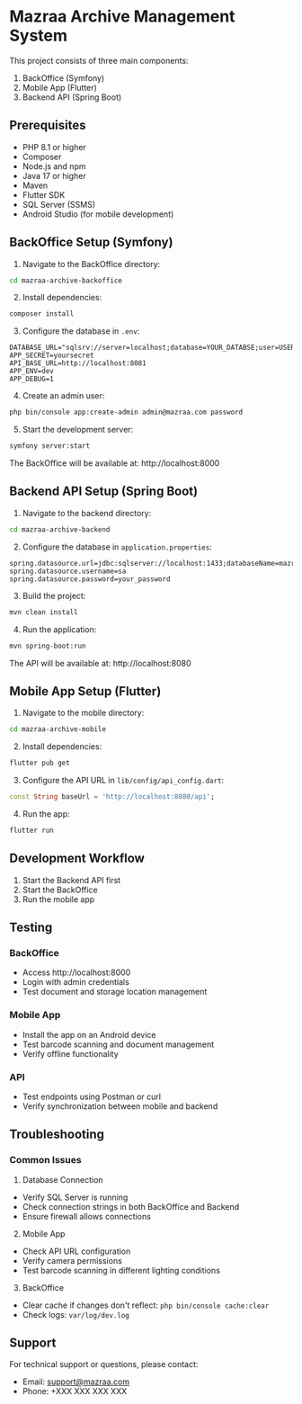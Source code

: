 # Mazraa Archive Management System

This project consists of three main components:
1. BackOffice (Symfony)
2. Mobile App (Flutter)
3. Backend API (Spring Boot)

## Prerequisites

- PHP 8.1 or higher
- Composer
- Node.js and npm
- Java 17 or higher
- Maven
- Flutter SDK
- SQL Server (SSMS)
- Android Studio (for mobile development)

## BackOffice Setup (Symfony)

1. Navigate to the BackOffice directory:
```bash
cd mazraa-archive-backoffice
```

2. Install dependencies:
```bash
composer install
```

3. Configure the database in `.env`:
```env
DATABASE_URL="sqlsrv://server=localhost;database=YOUR_DATABSE;user=USERADMIN;password=YOUR_PASSWORD"
APP_SECRET=yoursecret
API_BASE_URL=http://localhost:8081
APP_ENV=dev
APP_DEBUG=1
```


4. Create an admin user:
```bash
php bin/console app:create-admin admin@mazraa.com password
```

5. Start the development server:
```bash
symfony server:start
```

The BackOffice will be available at: http://localhost:8000

## Backend API Setup (Spring Boot)

1. Navigate to the backend directory:
```bash
cd mazraa-archive-backend
```

2. Configure the database in `application.properties`:
```properties
spring.datasource.url=jdbc:sqlserver://localhost:1433;databaseName=mazraa_archive
spring.datasource.username=sa
spring.datasource.password=your_password
```

3. Build the project:
```bash
mvn clean install
```

4. Run the application:
```bash
mvn spring-boot:run
```

The API will be available at: http://localhost:8080

## Mobile App Setup (Flutter)

1. Navigate to the mobile directory:
```bash
cd mazraa-archive-mobile
```

2. Install dependencies:
```bash
flutter pub get
```

3. Configure the API URL in `lib/config/api_config.dart`:
```dart
const String baseUrl = 'http://localhost:8080/api';
```

4. Run the app:
```bash
flutter run
```

## Development Workflow

1. Start the Backend API first
2. Start the BackOffice
3. Run the mobile app

## Testing

### BackOffice
- Access http://localhost:8000
- Login with admin credentials
- Test document and storage location management

### Mobile App
- Install the app on an Android device
- Test barcode scanning and document management
- Verify offline functionality

### API
- Test endpoints using Postman or curl
- Verify synchronization between mobile and backend

## Troubleshooting

### Common Issues

1. Database Connection
- Verify SQL Server is running
- Check connection strings in both BackOffice and Backend
- Ensure firewall allows connections

2. Mobile App
- Check API URL configuration
- Verify camera permissions
- Test barcode scanning in different lighting conditions

3. BackOffice
- Clear cache if changes don't reflect: `php bin/console cache:clear`
- Check logs: `var/log/dev.log`

## Support

For technical support or questions, please contact:
- Email: support@mazraa.com
- Phone: +XXX XXX XXX XXX 